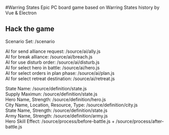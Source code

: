 #Warring States Epic
PC board game based on Warring States history by Vue & Electron

Hack the game
--
Scenario Set: /scenario   

AI for send alliance request: /source/ai/ally.js  
AI for break alliance: /source/ai/breach.js  
AI for use disturb order: /source/ai/disturb.js  
AI for select hero in battle: /source/ai/hero.js  
AI for select orders in plan phase: /source/ai/plan.js  
AI for select retreat destination: /source/ai/retreat.js  

State Name: /source/definition/state.js  
Supply Maximun: /source/definition/state.js  
Hero Name, Strength: /source/definition/hero.js  
City Name, Location, Resource, Type: /source/definition/city.js  
State Name, Strength: /source/definition/state.js  
Army Name, Strength: /source/definition/army.js  
Hero Skill Effect: /source/process/before-battle.js + /source/process/after-battle.js  